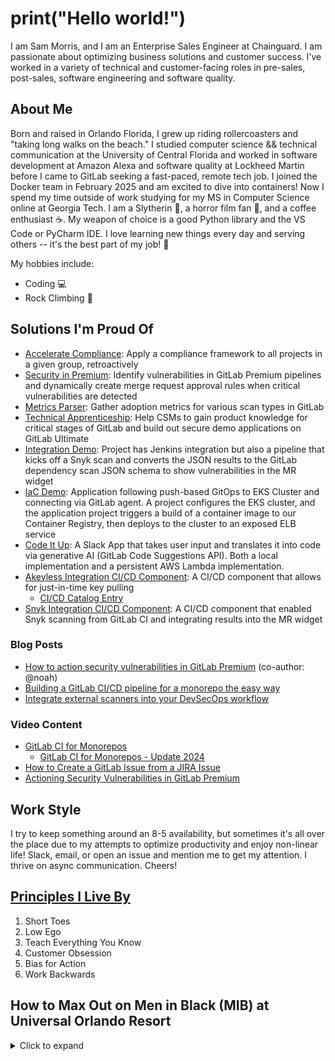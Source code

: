# print("Hello world!")
I am Sam Morris, and I am an Enterprise Sales Engineer at Chainguard. I am passionate about optimizing business solutions and customer success. I've worked in a variety of technical and customer-facing roles in pre-sales, post-sales, software engineering and software quality.

## About Me
Born and raised in Orlando Florida, I grew up riding rollercoasters and "taking long walks on the beach." I studied computer science && technical communication at the University of Central Florida and worked in software development at Amazon Alexa and software quality at Lockheed Martin  before I came to GitLab seeking a fast-paced, remote tech job. I joined the Docker team in February 2025 and am excited to dive into containers! Now I spend my time outside of work studying for my MS in Computer Science online at Georgia Tech. I am a Slytherin :snake:, a horror film fan :ghost:, and a coffee enthusiast :coffee:. My weapon of choice is a good Python library and the VS Code or PyCharm IDE. I love learning new things every day and serving others -- it's the best part of my job! 🐳

My hobbies include:
- Coding :computer:
- Rock Climbing 🧗 

## Solutions I'm Proud Of
- [Accelerate Compliance](https://gitlab.com/gitlab-com/cs-tools/gitlab-cs-tools/accelerate-compliance): Apply a compliance framework to all projects in a given group, retroactively
- [Security in Premium](https://gitlab.com/gl-demo-premium-smorris/secure-premium-app/-/blob/main/process_vulns.py): Identify vulnerabilities in GitLab Premium pipelines and dynamically create merge request approval rules when critical vulnerabilities are detected
- [Metrics Parser](https://gitlab.com/gitlab-com/cs-tools/gitlab-cs-tools/metrics_parser): Gather adoption metrics for various scan types in GitLab
- [Technical Apprenticeship](https://gitlab.com/smorris-secure-app-demo1/ultimate-demo-template): Help CSMs to gain product knowledge for critical stages of GitLab and build out secure demo applications on GitLab Ultimate
- [Integration Demo](https://gitlab.com/gl-demo-ultimate-smorris/jenkins-integration-demo): Project has Jenkins integration but also a pipeline that kicks off a Snyk scan and converts the JSON results to the GitLab dependency scan JSON schema to show vulnerabilities in the MR widget 
- [IaC Demo](https://gitlab.com/gl-demo-ultimate-smorris/iac-playground): Application following push-based GitOps to EKS Cluster and connecting via GitLab agent. A project configures the EKS cluster, and the application project triggers a build of a container image to our Container Registry, then deploys to the cluster to an exposed ELB service
- [Code It Up](https://gitlab.com/gl-demo-ultimate-smorris/codeitup): A Slack App that takes user input and translates it into code via generative AI (GitLab Code Suggestions API). Both a local implementation and a persistent AWS Lambda implementation.
- [Akeyless Integration CI/CD Component](https://gitlab.com/gl-demo-ultimate-smorris/components-playground/ci-components-playground): A CI/CD component that allows for just-in-time key pulling
   - [CI/CD Catalog Entry](https://gitlab.com/explore/catalog/gl-demo-ultimate-smorris/components-playground/ci-components-playground)
- [Snyk Integration CI/CD Component](https://gitlab.com/explore/catalog/gl-demo-ultimate-smorris/snyk-integration-component): A CI/CD component that enabled Snyk scanning from GitLab CI and integrating results into the MR widget

### Blog Posts
- [How to action security vulnerabilities in GitLab Premium](https://about.gitlab.com/blog/2023/03/13/actioning-security-vulnerabilities-in-gitlab-premium/) (co-author: @noah)
- [Building a GitLab CI/CD pipeline for a monorepo the easy way](https://about.gitlab.com/blog/2024/07/30/building-a-gitlab-ci-cd-pipeline-for-a-monorepo-the-easy-way/)
- [Integrate external scanners into your DevSecOps workflow](https://about.gitlab.com/blog/2024/04/08/integrate-external-security-scanners-into-your-devsecops-workflow/)

### Video Content
- [GitLab CI for Monorepos](https://www.youtube.com/watch?v=oZ53aFqFCkE&ab_channel=GitLabUnfiltered)
   - [GitLab CI for Monorepos - Update 2024](https://www.youtube.com/watch?v=6phvk8jioAo)
- [How to Create a GitLab Issue from a JIRA Issue](https://www.youtube.com/watch?v=Tkz4XiU_No4&ab_channel=GitLabUnfiltered)
- [Actioning Security Vulnerabilities in GitLab Premium](https://www.youtube.com/watch?v=Cld36OZrLFo&ab_channel=GitLabUnfiltered)

## Work Style
I try to keep something around an 8-5 availability, but sometimes it's all over the place due to my attempts to optimize productivity and enjoy non-linear life! Slack, email, or open an issue and mention me to get my attention. I thrive on async communication. Cheers!

## [Principles I Live By](https://www.linkedin.com/pulse/my-manifesto-solutions-architect-sam-morris-kfede/)
1. Short Toes
2. Low Ego
3. Teach Everything You Know
4. Customer Obsession
5. Bias for Action
6. Work Backwards

## How to Max Out on Men in Black (MIB) at Universal Orlando Resort

<details><summary>Click to expand</summary>
This is a highly-coveted piece of knowledge. Take these tips and they will take you to max-out territory (999,999).

**Want to max out (score 999,999) on Men in Black at Universal Orlando?** :alien:

Here are a few tried and true tips I give that bring up people's score from 20K to 200K plus :smile:

1. Sit in the right spot. Regardless of the cart, the back is better (see point 5.2). Otherwise, the right side is typically optimal.
1. Hold down the trigger the entire time. You don't have to pull it for each shot, just keep it pressed down to wrack up points automatically.
1. For each section of the ride, pick a target and stay on it. Some targets (typically smaller or more obstructed ones) are higher point per shot than others, but as long as you keep that trigger down and stay consistent, you will gather a couple hundred thousand points after the first two sections of the ride.
1. If you're on the green track - aim for the trees. The eyes in the trees are a great place to gather points before going head-to-head with the other cart.
1. Aim for the fusion exhaust port!
   1. It's pretty obvious that you are supposed to hit the bright red target on the opposing cart near the end of the ride. But, it can be pretty hard to hit if you're in a full cart. Re-adjust your laser by shooting next to the target and then shifting the laser to the target to keep track of which laser is yours.
   1. If you CAN'T hit the target, you can hit your own cart's. This is a guaranteed way to wrack up massive points, but keep in mind that if you are in the red car, it will cause your cart to spin. Spin your own cart to throw off everyone else and hit the other cart's port before people get a chance to aim again.
   1. Stay on it. People typically give up when they can't hit the port and start shooting random aliens. This is NOT what you should do. Stay with the trigger down hitting the other cart's port (or your own), especially if the opposing cart is behind you. Their port will stay lit longer, so it's best to max out hitting the other cart as you head toward the final boss - the red button.
1. There's only one thing left to do... PUSH the red button.
   1. This is the final moment to wrack up an additional 100K points, and it's the make-or-break of a max out. Listen to your gun (that's where the speaker is) for the voice to say "there's only one thing left to do... PUSH the red button."
      1. Push the button in front of your seat when the voice says PUSH. Not button. Not after the line. When he says "PUSH" you depress your finger on the button and HOLD IT until the screen flashes BONUS 100,000.
1. Put your gun away. You may have maxed out (999,999).
</details>
